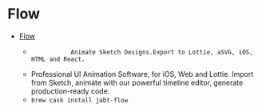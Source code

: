 # Flow
- [Flow](https://createwithflow.com/)
  -                Animate Sketch Designs.Export to Lottie, aSVG, iOS, HTML and React. 
  - Professional UI Animation Software, for iOS, Web and Lottie. Import from Sketch, animate with our powerful timeline editor, generate production-ready code.
  - `brew cask install jabt-flow`
